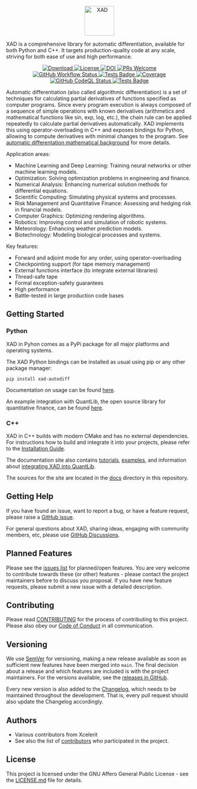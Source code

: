 <p align="center" dir="auto">
    <a href="https://auto-differentiation.github.io" rel="nofollow" target="_blank">
        <img src="https://github.com/auto-differentiation/XAD/blob/main/docs/images/logo.svg?raw=true" height="80" alt="XAD" style="max-width:100%">
    </a>
</p>

XAD is a comprehensive library for automatic differentiation, available for both Python and  C++.
It targets production-quality code at any scale, striving for both ease of use and high performance.

<p align="center" dir="auto">
    <a href="https://github.com/auto-differentiation/XAD/releases/latest">
        <img src="https://img.shields.io/github/v/release/auto-differentiation/XAD?label=Download&sort=semver" alt="Download" style="max-width: 100%;">
    </a>
    <a href="https://github.com/auto-differentiation/XAD/blob/main/LICENSE.md">
        <img src="https://img.shields.io/github/license/auto-differentiation/XAD?label=License" alt="License" style="max-width: 100%;">
    </a>
    <a href="https://doi.org/10.5281/zenodo.10891487">
        <img src="https://zenodo.org/badge/DOI/10.5281/zenodo.10891487.svg" alt="DOI" style="max-width: 100%;">
    </a>
    <a href="https://github.com/auto-differentiation/XAD/blob/main/CONTRIBUTING.md">
        <img src="https://img.shields.io/badge/PRs%20-welcome-brightgreen.svg" alt="PRs Welcome" style="max-width: 100%;">
    </a>
    <br>
    <a href="https://github.com/auto-differentiation/XAD/actions/workflows/ci.yml">
        <img src="https://img.shields.io/github/actions/workflow/status/auto-differentiation/XAD/ci.yml?label=Build&logo" alt="GitHub Workflow Status" style="max-width: 100%;">
    </a>
    <a href="https://github.com/auto-differentiation/XAD/actions?query=workflow%3ACI">
        <img src="https://gist.githubusercontent.com/auto-differentiation-dev/e0eab86863fac6da5e44d20df215f836/raw/badge.svg" alt="Tests Badge" style="max-width: 100%;">
    </a>
    <a href="https://coveralls.io/github/auto-differentiation/XAD?branch=main">
        <img src="https://coveralls.io/repos/github/auto-differentiation/XAD/badge.svg?branch=main" alt="Coverage" style="max-width: 100%;">
    </a>
    <a href="https://github.com/auto-differentiation/XAD/actions?query=workflow%3ACodeQL++">
        <img src="https://github.com/auto-differentiation/XAD/actions/workflows/codeql-analysis.yml/badge.svg" alt="GitHub CodeQL Status" style="max-width: 100%;" >
    </a>
    <a href="https://www.codacy.com/gh/auto-differentiation/XAD/dashboard">
        <img src="https://img.shields.io/codacy/grade/1826d0a6c8ce4feb81ef3b482d65c7b4?logo=codacy&label=Quality%20%28Codacy%29" alt="Tests Badge" style="max-width: 100%;">
    </a>
</p>

Automatic differentiation (also called algorithmic differentiation) is a set of techniques for calculating partial derivatives
of functions specified as computer programs. 
Since every program execution is always composed of a sequence of simple operations with known derivatives (arithmetics and mathematical functions like sin, exp, log, etc.),
the chain rule can be applied repeatedly to calculate partial derivatives automatically.
XAD implements this using operator-overloading in C++ and exposes bindings for Python,
allowing to compute derivatives with minimal changes to the program.
See [automatic differentation mathematical background](https://auto-differentiation.github.io/aad/) for more details.

Application areas:

-   Machine Learning and Deep Learning: Training neural networks or other 
    machine learning models.
-   Optimization: Solving optimization problems in engineering and finance.
-   Numerical Analysis: Enhancing numerical solution methods for differential
    equations.
-   Scientific Computing: Simulating physical systems and processes.
-   Risk Management and Quantitative Finance: Assessing and hedging risk in
    financial models.
-   Computer Graphics: Optimizing rendering algorithms.
-   Robotics: Improving control and simulation of robotic systems.
-   Meteorology: Enhancing weather prediction models.
-   Biotechnology: Modeling biological processes and systems.

Key features:

-   Forward and adjoint mode for any order, using operator-overloading
-   Checkpointing support (for tape memory management)
-   External functions interface (to integrate external libraries)
-   Thread-safe tape
-   Formal exception-safety guarantees
-   High performance
-   Battle-tested in large production code bases

## Getting Started
### Python
XAD in Pyhon comes as a PyPi package for all major platforms and operating systems. 

The XAD Python bindings can be installed as usual using pip or any other package manager:
```
pip install xad-autodiff
```
Documentation on usage can be found [here](https://auto-differentiation.github.io/python/#usage).

An example integration with QuantLib, the open source library for quantitative finance, can be found [here](https://auto-differentiation.github.io/quantlib/python/).


### C++
XAD in C++ builds with modern CMake and has no external dependencies. 
For instructions how to build and integrate it into your projects, please refer to the
[Installation Guide](https://auto-differentiation.github.io/installation/).

The documentation site also contains [tutorials](https://auto-differentiation.github.io/tutorials/), 
[examples](https://auto-differentiation.github.io/examples/), 
and information about [integrating XAD into QuantLib](https://auto-differentiation.github.io/quantlib/cxx/).

The sources for the site are located in the [docs](docs) directory in this repository.

## Getting Help

If you have found an issue, want to report a bug, or have a feature request, please raise a [GitHub issue](https://github.com/auto-differentiation/XAD/issues).

For general questions about XAD, sharing ideas, engaging with community members, etc, please use [GitHub Discussions](https://github.com/auto-differentiation/XAD/discussions).

## Planned Features

Please see the [issues list](https://github.com/auto-differentiation/XAD/issues?q=is%3Aopen+is%3Aissue+label%3Aenhancement) for planned/open features.
You are very welcome to contribute towards these (or other) features - please contact the project maintainers before to discuss you proposal.
If you have new feature requests, please submit a new issue with a detailed description.

## Contributing

Please read [CONTRIBUTING](CONTRIBUTING.md) for the process of contributing to this project.
Please also obey our [Code of Conduct](CODE_OF_CONDUCT.md) in all communication.

## Versioning

We use [SemVer](http://semver.org/) for versioning,
making a new release available as soon as sufficient new features have been merged into `main`.
The final decision about a release and which features are included is with the project maintainers.
For the versions available, see the [releases in GitHub](https://github.com/auto-differentiation/XAD/releases).

Every new version is also added to the [Changelog](CHANGELOG.md),
which needs to be maintained throughout the development.
That is, every pull request should also update the Changelog accordingly.

## Authors

-   Various contributors from Xcelerit
-   See also the list of [contributors](https://github.com/auto-differentiation/XAD/contributors) who participated in the project.


## License

This project is licensed under the GNU Affero General Public License - see the [LICENSE.md](LICENSE.md) file for details.
